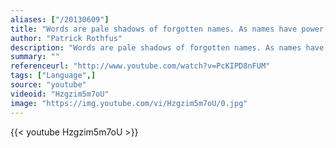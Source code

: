 ```yaml
---
aliases: ["/20130609"]
title: "Words are pale shadows of forgotten names. As names have power, words have power. Words can light fires in the minds of men. Words can wring tears from the hardest hearts."
author: "Patrick Rothfus"
description: "Words are pale shadows of forgotten names. As names have power, words have power. Words can light fires in the minds of men. Words can wring tears from the hardest hearts. - Patrick Rothfus quotes from GetInspired365.com"
summary: ""
referenceurl: "http://www.youtube.com/watch?v=PcKIPD8nFUM"
tags: ["Language",]
source: "youtube"
videoid: "Hzgzim5m7oU"
image: "https://img.youtube.com/vi/Hzgzim5m7oU/0.jpg"
---
```


{{< youtube Hzgzim5m7oU >}}
